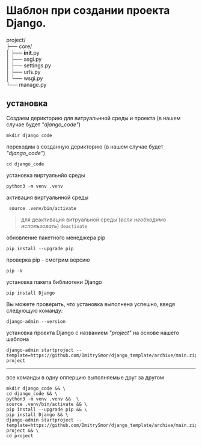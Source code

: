 # Шаблон при создании проекта Django.

project/\
├── core/\
│   ├── __init__.py\
│   ├── asgi.py\
│   ├── settings.py\
│   ├── urls.py\
│   └── wsgi.py\
└── manage.py

## установка
Создаем дерикторию для витруальнной среды и проекта (в нашем случае будет _"django_code"_)
```commandline
mkdir django_code
```
переходим в созданную дерикторию (в нашем случае будет _"django_code"_)
 ```commandline
 cd django_code
 ```
установка виртуальнйо среды
 ```commandline
 python3 -m venv .venv
```
активация виртуальнной среды 
```commandline
 source .venv/bin/activate
```
> для  деактивация витруальной среды (_если необходимо использовать_) `deactivate`

обновление пакетного менеджера pip 
```commandline
pip install --upgrade pip
```
проверка pip - смотрим версию 
```commandline
pip -V 
```
установка пакета библиотеки Django
```commandline
pip install Django
```
Вы можете проверить, что установка выполнена успешно, введя следующую команду: 
```commandline
django-admin --version
```

установка проекта Django с названием _"project"_ на основе нашего шаблона
```commandline
django-admin startproject --template=https://github.com/DmitrySmor/django_template/archive/main.zip project
```
***
все команды в одну опперцию выполняемые друг за другом
```commandline
mkdir django_code && \
cd django_code && \
python3 -m venv .venv &&  \
source .venv/bin/activate && \
pip install --upgrade pip && \
pip install Django && \
django-admin startproject --template=https://github.com/DmitrySmor/django_template/archive/main.zip project && \
cd project
```